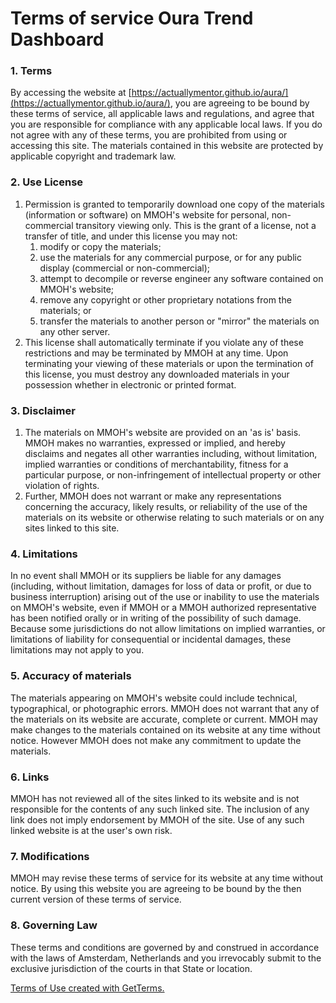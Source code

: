# Terms of service Oura Trend Dashboard

### 1\. Terms

By accessing the website at [https://actuallymentor.github.io/aura/](https://actuallymentor.github.io/aura/), you are agreeing to be bound by these terms of service, all applicable laws and regulations, and agree that you are responsible for compliance with any applicable local laws. If you do not agree with any of these terms, you are prohibited from using or accessing this site. The materials contained in this website are protected by applicable copyright and trademark law.

### 2\. Use License

1.  Permission is granted to temporarily download one copy of the materials (information or software) on MMOH's website for personal, non-commercial transitory viewing only. This is the grant of a license, not a transfer of title, and under this license you may not:
    1.  modify or copy the materials;
    2.  use the materials for any commercial purpose, or for any public display (commercial or non-commercial);
    3.  attempt to decompile or reverse engineer any software contained on MMOH's website;
    4.  remove any copyright or other proprietary notations from the materials; or
    5.  transfer the materials to another person or "mirror" the materials on any other server.
2.  This license shall automatically terminate if you violate any of these restrictions and may be terminated by MMOH at any time. Upon terminating your viewing of these materials or upon the termination of this license, you must destroy any downloaded materials in your possession whether in electronic or printed format.

### 3\. Disclaimer

1.  The materials on MMOH's website are provided on an 'as is' basis. MMOH makes no warranties, expressed or implied, and hereby disclaims and negates all other warranties including, without limitation, implied warranties or conditions of merchantability, fitness for a particular purpose, or non-infringement of intellectual property or other violation of rights.
2.  Further, MMOH does not warrant or make any representations concerning the accuracy, likely results, or reliability of the use of the materials on its website or otherwise relating to such materials or on any sites linked to this site.

### 4\. Limitations

In no event shall MMOH or its suppliers be liable for any damages (including, without limitation, damages for loss of data or profit, or due to business interruption) arising out of the use or inability to use the materials on MMOH's website, even if MMOH or a MMOH authorized representative has been notified orally or in writing of the possibility of such damage. Because some jurisdictions do not allow limitations on implied warranties, or limitations of liability for consequential or incidental damages, these limitations may not apply to you.

### 5\. Accuracy of materials

The materials appearing on MMOH's website could include technical, typographical, or photographic errors. MMOH does not warrant that any of the materials on its website are accurate, complete or current. MMOH may make changes to the materials contained on its website at any time without notice. However MMOH does not make any commitment to update the materials.

### 6\. Links

MMOH has not reviewed all of the sites linked to its website and is not responsible for the contents of any such linked site. The inclusion of any link does not imply endorsement by MMOH of the site. Use of any such linked website is at the user's own risk.

### 7\. Modifications

MMOH may revise these terms of service for its website at any time without notice. By using this website you are agreeing to be bound by the then current version of these terms of service.

### 8\. Governing Law

These terms and conditions are governed by and construed in accordance with the laws of Amsterdam, Netherlands and you irrevocably submit to the exclusive jurisdiction of the courts in that State or location.

[Terms of Use created with GetTerms.](https://getterms.io "Generate a free terms of use document")